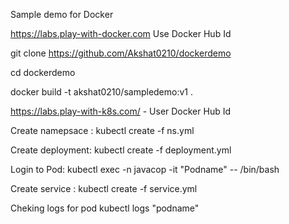 Sample demo for Docker

https://labs.play-with-docker.com Use Docker Hub Id

git clone https://github.com/Akshat0210/dockerdemo

cd dockerdemo

docker build -t akshat0210/sampledemo:v1 .

https://labs.play-with-k8s.com/  - User Docker Hub Id

Create namepsace :
kubectl create -f ns.yml

Create deployment: 
kubectl create -f deployment.yml

Login to Pod:
kubectl exec -n javacop -it "Podname" -- /bin/bash

Create service :
kubectl create -f service.yml


Cheking logs for pod
kubectl logs "podname"
